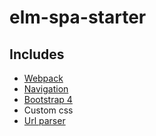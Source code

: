 # elm-spa-starter

## Includes
* [Webpack](https://webpack.js.org/)
* [Navigation](http://package.elm-lang.org/packages/elm-lang/navigation/latest)
* [Bootstrap 4](https://getbootstrap.com/docs/4.0/getting-started/introduction/)
* Custom css
* [Url parser](http://package.elm-lang.org/packages/evancz/url-parser/latest/)

